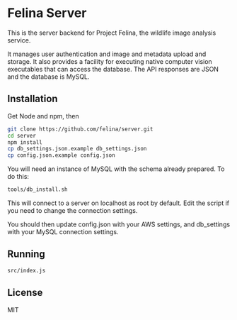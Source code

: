# Felina Server

This is the server backend for Project Felina, the wildlife image analysis service.

It manages user authentication and image and metadata upload and storage. It also provides a facility for executing native computer vision executables that can access the database. The API responses are JSON and the database is MySQL.

## Installation

Get Node and npm, then

```bash
git clone https://github.com/felina/server.git
cd server
npm install
cp db_settings.json.example db_settings.json
cp config.json.example config.json
```

You will need an instance of MySQL with the schema already prepared. To do this:
```bash
tools/db_install.sh
```
This will connect to a server on localhost as root by default. Edit the script if you need to change the connection settings.

You should then update config.json with your AWS settings, and db_settings with your MySQL connection settings.

## Running

```bash
src/index.js
```

## License

MIT

